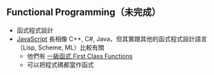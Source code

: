## Functional Programming（未完成）
- 函式程式設計
- [JavaScript](JavaScript.md) 長相像 C++, C#, Java，但其實跟其他的函式程式設計語言（Lisp, Scheme, ML）比較有關
	- 他們有 [一級函式 First Class Functions](一級函式%20First%20Class%20Functions.md)
	- 可以把程式碼都當作函式